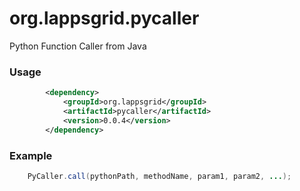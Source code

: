 org.lappsgrid.pycaller
======================

Python Function Caller from Java

### Usage

```xml
        <dependency>
            <groupId>org.lappsgrid</groupId>
            <artifactId>pycaller</artifactId>
            <version>0.0.4</version>
        </dependency>
```

### Example

```java
    PyCaller.call(pythonPath, methodName, param1, param2, ...);
```

